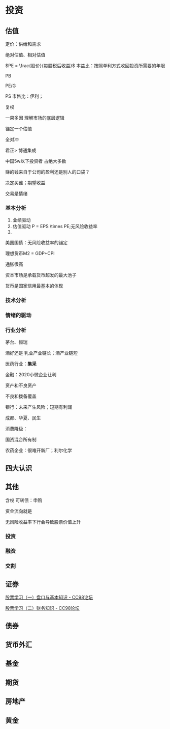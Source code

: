 # 投资

## 估值
定价：供给和需求

绝对估值、相对估值


$PE = \frac{股价}{每股税后收益}$ 本益比：按照单利方式收回投资所需要的年限

PB

PE/G

PS 市售比：伊利；



复权

一果多因
理解市场的底层逻辑

锚定一个估值

全对冲

君正> 博通集成

中国5w以下投资者 占绝大多数

赚的钱来自于公司的盈利还是别人的口袋？

决定买谁；期望收益

交易是情绪

### 基本分析

1. 业绩驱动
2. 估值驱动 P = EPS \times PE;无风险收益率
3. 

美国国债：无风险收益率的锚定


理想货币M2 = GDP+CPI

通胀很高

资本市场是承载货币超发的最大池子

货币是国家信用最基本的体现

### 技术分析

### 情绪的驱动



### 行业分析

茅台、恒瑞

酒好还是
乳业产业链长；酒产业链短



医药行业：**集采**

金融：2020小微企业让利

资产和不良资产

不良和拨备覆盖


银行：未来产生风险；短期有利润

成都、华夏、民生


消费降级：

国资混合所有制


农药企业：很难开新厂；利尔化学

## 四大认识
 


## 其他

含权
可转债：申购


资金流向就是

无风险收益率下行会导致股票价值上升



### 投资

### 融资

### 交割


## 证券

[股票学习（一）盘口与基本知识 - CC98论坛](https://www.cc98.org/topic/5252227)

[股票学习（二）财务知识 - CC98论坛](https://www.cc98.org/topic/5261246)
## 债券

## 货币外汇

## 基金

## 期货


## 房地产

## 黄金